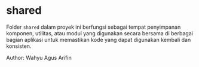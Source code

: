 # shared

Folder `shared` dalam proyek ini berfungsi sebagai tempat penyimpanan komponen, utilitas, atau modul yang digunakan secara bersama di berbagai bagian aplikasi untuk memastikan kode yang dapat digunakan kembali dan konsisten.

Author: Wahyu Agus Arifin
